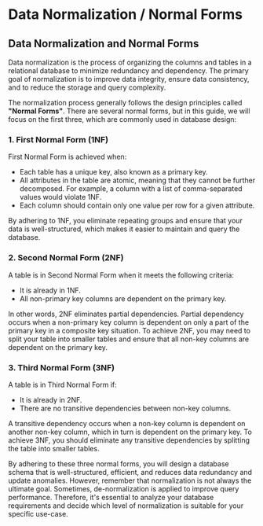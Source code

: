 # Data Normalization / Normal Forms

## Data Normalization and Normal Forms

Data normalization is the process of organizing the columns and tables in a relational database to minimize redundancy and dependency. The primary goal of normalization is to improve data integrity, ensure data consistency, and to reduce the storage and query complexity.

The normalization process generally follows the design principles called **"Normal Forms"**. There are several normal forms, but in this guide, we will focus on the first three, which are commonly used in database design:

### 1. First Normal Form (1NF)

First Normal Form is achieved when:

- Each table has a unique key, also known as a primary key.
- All attributes in the table are atomic, meaning that they cannot be further decomposed. For example, a column with a list of comma-separated values would violate 1NF.
- Each column should contain only one value per row for a given attribute.

By adhering to 1NF, you eliminate repeating groups and ensure that your data is well-structured, which makes it easier to maintain and query the database.

### 2. Second Normal Form (2NF)

A table is in Second Normal Form when it meets the following criteria:

- It is already in 1NF.
- All non-primary key columns are dependent on the primary key.

In other words, 2NF eliminates partial dependencies. Partial dependency occurs when a non-primary key column is dependent on only a part of the primary key in a composite key situation. To achieve 2NF, you may need to split your table into smaller tables and ensure that all non-key columns are dependent on the primary key.

### 3. Third Normal Form (3NF)

A table is in Third Normal Form if:

- It is already in 2NF.
- There are no transitive dependencies between non-key columns.

A transitive dependency occurs when a non-key column is dependent on another non-key column, which in turn is dependent on the primary key. To achieve 3NF, you should eliminate any transitive dependencies by splitting the table into smaller tables.

By adhering to these three normal forms, you will design a database schema that is well-structured, efficient, and reduces data redundancy and update anomalies. However, remember that normalization is not always the ultimate goal. Sometimes, de-normalization is applied to improve query performance. Therefore, it's essential to analyze your database requirements and decide which level of normalization is suitable for your specific use-case.